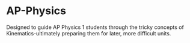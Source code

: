 # AP-Physics
Designed to guide AP Physics 1 students through the tricky concepts of Kinematics-ultimately preparing them for later, more difficult units.
